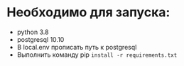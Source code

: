 # Необходимо для запуска: 
- python 3.8
- postgresql 10.10 
- В local.env прописать путь к postgresql
- Выполнить команду pip 
```install -r requirements.txt```
